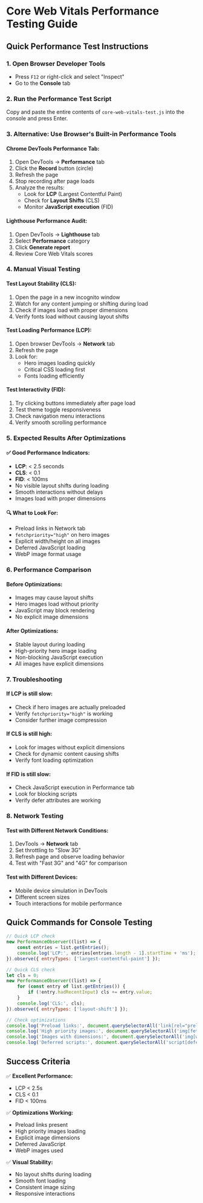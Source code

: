 # Core Web Vitals Performance Testing Guide

## Quick Performance Test Instructions

### 1. Open Browser Developer Tools
- Press `F12` or right-click and select "Inspect"
- Go to the **Console** tab

### 2. Run the Performance Test Script
Copy and paste the entire contents of `core-web-vitals-test.js` into the console and press Enter.

### 3. Alternative: Use Browser's Built-in Performance Tools

#### Chrome DevTools Performance Tab:
1. Open DevTools → **Performance** tab
2. Click the **Record** button (circle)
3. Refresh the page
4. Stop recording after page loads
5. Analyze the results:
   - Look for **LCP** (Largest Contentful Paint)
   - Check for **Layout Shifts** (CLS)
   - Monitor **JavaScript execution** (FID)

#### Lighthouse Performance Audit:
1. Open DevTools → **Lighthouse** tab
2. Select **Performance** category
3. Click **Generate report**
4. Review Core Web Vitals scores

### 4. Manual Visual Testing

#### Test Layout Stability (CLS):
1. Open the page in a new incognito window
2. Watch for any content jumping or shifting during load
3. Check if images load with proper dimensions
4. Verify fonts load without causing layout shifts

#### Test Loading Performance (LCP):
1. Open browser DevTools → **Network** tab
2. Refresh the page
3. Look for:
   - Hero images loading quickly
   - Critical CSS loading first
   - Fonts loading efficiently

#### Test Interactivity (FID):
1. Try clicking buttons immediately after page load
2. Test theme toggle responsiveness
3. Check navigation menu interactions
4. Verify smooth scrolling performance

### 5. Expected Results After Optimizations

#### ✅ Good Performance Indicators:
- **LCP**: < 2.5 seconds
- **CLS**: < 0.1
- **FID**: < 100ms
- No visible layout shifts during loading
- Smooth interactions without delays
- Images load with proper dimensions

#### 🔍 What to Look For:
- Preload links in Network tab
- `fetchpriority="high"` on hero images
- Explicit width/height on all images
- Deferred JavaScript loading
- WebP image format usage

### 6. Performance Comparison

#### Before Optimizations:
- Images may cause layout shifts
- Hero images load without priority
- JavaScript may block rendering
- No explicit image dimensions

#### After Optimizations:
- Stable layout during loading
- High-priority hero image loading
- Non-blocking JavaScript execution
- All images have explicit dimensions

### 7. Troubleshooting

#### If LCP is still slow:
- Check if hero images are actually preloaded
- Verify `fetchpriority="high"` is working
- Consider further image compression

#### If CLS is still high:
- Look for images without explicit dimensions
- Check for dynamic content causing shifts
- Verify font loading optimization

#### If FID is still slow:
- Check JavaScript execution in Performance tab
- Look for blocking scripts
- Verify defer attributes are working

### 8. Network Testing

#### Test with Different Network Conditions:
1. DevTools → **Network** tab
2. Set throttling to "Slow 3G"
3. Refresh page and observe loading behavior
4. Test with "Fast 3G" and "4G" for comparison

#### Test with Different Devices:
- Mobile device simulation in DevTools
- Different screen sizes
- Touch interactions for mobile performance

## Quick Commands for Console Testing

```javascript
// Quick LCP check
new PerformanceObserver((list) => {
    const entries = list.getEntries();
    console.log('LCP:', entries[entries.length - 1].startTime + 'ms');
}).observe({ entryTypes: ['largest-contentful-paint'] });

// Quick CLS check
let cls = 0;
new PerformanceObserver((list) => {
    for (const entry of list.getEntries()) {
        if (!entry.hadRecentInput) cls += entry.value;
    }
    console.log('CLS:', cls);
}).observe({ entryTypes: ['layout-shift'] });

// Check optimizations
console.log('Preload links:', document.querySelectorAll('link[rel="preload"]').length);
console.log('High priority images:', document.querySelectorAll('img[fetchpriority="high"]').length);
console.log('Images with dimensions:', document.querySelectorAll('img[width][height]').length);
console.log('Deferred scripts:', document.querySelectorAll('script[defer]').length);
```

## Success Criteria

✅ **Excellent Performance:**
- LCP < 2.5s
- CLS < 0.1
- FID < 100ms

✅ **Optimizations Working:**
- Preload links present
- High priority images loading
- Explicit image dimensions
- Deferred JavaScript
- WebP images used

✅ **Visual Stability:**
- No layout shifts during loading
- Smooth font loading
- Consistent image sizing
- Responsive interactions

